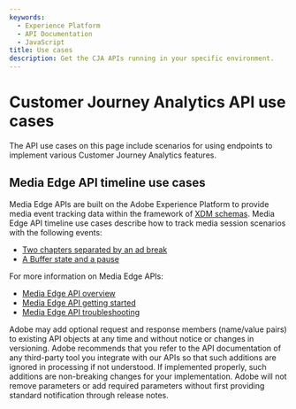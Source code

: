 ```yaml
---
keywords:
  - Experience Platform
  - API Documentation
  - JavaScript
title: Use cases
description: Get the CJA APIs running in your specific environment.
---
```


# Customer Journey Analytics API use cases

The API use cases on this page include scenarios for using endpoints to implement various Customer Journey Analytics features. 

## Media Edge API timeline use cases

Media Edge APIs are built on the Adobe Experience Platform to provide media event tracking data within the framework of [XDM schemas](https://experienceleague.adobe.com/docs/experience-platform/xdm/home.html#:~:text=Experience%20Data%20Model%20(XDM)%2C,the%20power%20of%20digital%20experiences). Media Edge API timeline use cases describe how to track media session scenarios with the following events:

* [Two chapters separated by an ad break](https://developer.adobe.com/cja-apis/docs/use-cases/media-edge/chapters-with-ad-timeline/)
* [A Buffer state and a pause](https://developer.adobe.com/cja-apis/docs/use-cases/media-edge/buffer-and-pause-timeline/)

For more information on Media Edge APIs:

* [Media Edge API overview](https://developer.adobe.com/cja-apis/docs/endpoints/media-edge/)
* [Media Edge API getting started](https://developer.adobe.com/cja-apis/docs/endpoints/media-edge/getting-started/)
* [Media Edge API troubleshooting](https://developer.adobe.com/cja-apis/docs/endpoints/media-edge/getting-started/)

<InlineAlert variant="info" slots="text" />

Adobe may add optional request and response members (name/value pairs) to existing API objects at any time and without notice or changes in versioning. Adobe recommends that you refer to the API documentation of any third-party tool you integrate with our APIs so that such additions are ignored in processing if not understood. If implemented properly, such additions are non-breaking changes for your implementation. Adobe will not remove parameters or add required parameters without first providing standard notification through release notes.
